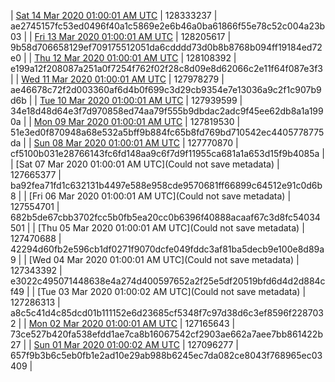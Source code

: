 | [Sat 14 Mar 2020 01:00:01 AM UTC]() | 128333237 | ae2745157fc53ed0496f40a1c5869e2e6b46a0ba61866f55e78c52c004a23b03 | 
| [Fri 13 Mar 2020 01:00:01 AM UTC]() | 128205617 | 9b58d706658129ef709175512051da6cdddd73d0b8b8768b094ff19184ed72e0 | 
| [Thu 12 Mar 2020 01:00:01 AM UTC](https://transfer.sh/6UBEC/trcninja-dbdump-20200312010001.tar.bz2) | 128108392 | e199a12f208087a251a0f7254f762f02f28c8d09e8d62066c2e11f64f087e3f3 | 
| [Wed 11 Mar 2020 01:00:01 AM UTC]() | 127978279 | ae46678c72f2d003360af6d4b0f699c3d29cb9354e7e13036a9c2f1c907b9d6b | 
| [Tue 10 Mar 2020 01:00:01 AM UTC]() | 127939599 | 34e18d48d64e3f7d970858ed74aa79f555b9dbdac2adc9f45ee62db8a1a1990a | 
| [Mon 09 Mar 2020 01:00:01 AM UTC]() | 127819530 | 51e3ed0f870948a68e532a5bff9b884fc65b8fd769bd710542ec4405778775da | 
| [Sun 08 Mar 2020 01:00:01 AM UTC]() | 127770870 | cf5100b031e28766143fc6fd148aa9c6f7d9f11955ca681a1a653d15f9b4085a | 
| [Sat 07 Mar 2020 01:00:01 AM UTC](Could not save metadata) | 127665377 | ba92fea71fd1c632131b4497e588e958cde9570681ff66899c64512e91c0d6b8 | 
| [Fri 06 Mar 2020 01:00:01 AM UTC](Could not save metadata) | 127554701 | 682b5de67cbb3702fcc5b0fb5ea20cc0b6396f40888acaaf67c3d8fc54034501 | 
| [Thu 05 Mar 2020 01:00:01 AM UTC](Could not save metadata) | 127470688 | 42294d60fb2e596cb1df0271f9070dcfe049fddc3af81ba5decb9e100e8d89a9 | 
| [Wed 04 Mar 2020 01:00:01 AM UTC](Could not save metadata) | 127343392 | e3022c495071448638e4a274d400597652a2f25e5df20519bfd6d4d2d884cf49 | 
| [Tue 03 Mar 2020 01:00:02 AM UTC](Could not save metadata) | 127286313 | a8c5c41d4c85dcd01b111152e6d23685cf5348f7c97d38d6c3ef8596f2287032 | 
| [Mon 02 Mar 2020 01:00:01 AM UTC]() | 127165643 | 73ce527b420fa538efdd1ae7ca8b16067542cf2903ae662a7aee7bb861422b27 | 
| [Sun 01 Mar 2020 01:00:02 AM UTC](https://transfer.sh/Fgu0h/trcninja-dbdump-20200301010002.tar.bz2) | 127096277 | 657f9b3b6c5eb0fb1e2ad10e29ab988b6245ec7da082ce8043f768965ec03409 | 
